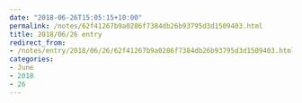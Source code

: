 ```yaml
---
date: "2018-06-26T15:05:15+10:00"
permalink: /notes/62f41267b9a0286f7384db26b93795d3d1509403.html
title: 2018/06/26 entry
redirect_from:
- /notes/entry/2018/06/26/62f41267b9a0286f7384db26b93795d3d1509403.html
categories:
- June
- 2018
- 26
---
```

